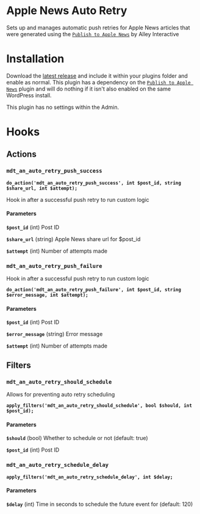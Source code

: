# Apple News Auto Retry
Sets up and manages automatic push retries for Apple News articles that were generated using the [`Publish to Apple News`](https://en-gb.wordpress.org/plugins/publish-to-apple-news/) by Alley Interactive

# Installation
Download the [latest release](https://github.com/MailOnline/mdt-apple-news-auto-retry/releases/latest) and include it within your plugins folder and enable as normal. This plugin has a dependency on the [`Publish to Apple News`](https://en-gb.wordpress.org/plugins/) plugin and will do nothing if it isn't also enabled on the same WordPress install.

This plugin has no settings within the Admin.

# Hooks

## Actions

### `mdt_an_auto_retry_push_success`

**`do_action('mdt_an_auto_retry_push_success', int $post_id, string $share_url, int $attempt);`**

Hook in after a successful push retry to run custom logic

#### Parameters

**`$post_id`**
(int) Post ID

**`$share_url`**
(string) Apple News share url for $post_id

**`$attempt`**
(int) Number of attempts made

### `mdt_an_auto_retry_push_failure`

Hook in after a successful push retry to run custom logic

**`do_action('mdt_an_auto_retry_push_failure', int $post_id, string $error_message, int $attempt);`**

#### Parameters

**`$post_id`**
(int) Post ID

**`$error_message`**
(string) Error message

**`$attempt`**
(int) Number of attempts made

## Filters

### `mdt_an_auto_retry_should_schedule`

Allows for preventing auto retry scheduling

**`apply_filters('mdt_an_auto_retry_should_schedule', bool $should, int $post_id);`**

#### Parameters

**`$should`**
(bool) Whether to schedule or not (default: true)

**`$post_id`**
(int) Post ID

### `mdt_an_auto_retry_schedule_delay`

**`apply_filters('mdt_an_auto_retry_schedule_delay', int $delay;`**

#### Parameters

**`$delay`**
(int) Time in seconds to schedule the future event for (default: 120)